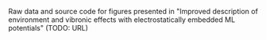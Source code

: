Raw data and source code for figures presented in "Improved description of environment and vibronic effects with electrostatically embedded ML potentials" (TODO: URL)
